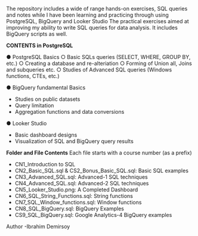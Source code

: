The repository includes a wide of range hands-on exercises, SQL queries and notes while I have been learning and practicing through using PostgreSQL, BigQuery and Looker Studio
The practical exercises aimed at improving my ability to write SQL queries for data analysis. It includes BigQuery scripts as well.

**CONTENTS in PostgreSQL**

● PostgreSQL Basics 
 ○ Basic SQLs queries (SELECT, WHERE, GROUP BY, etc.)
 ○ Creating a database and re-alteriation
 ○ Forming of Union all, Joins and subqueries etc.
 ○ Studies of Advanced SQL queries (Windows functions, CTEs, etc.)

● BigQuery fundamental Basics
- Studies on public datasets 
- Query limitation
- Aggregation functions and data conversions

● Looker Studio
- Basic dashboard designs
- Visualization of SQL and BigQuery query results

**Folder and File Contents**
Each file starts with a course number (as a prefix) 

- CN1_Introduction to SQL
- CN2_Basic_SQL.sql & CS2_Bonus_Basic_SQL.sql: Basic SQL examples
- CN3_Advanced_SQL.sql: Advanced-1 SQL techniques
- CN4_Advanced_SQL.sql: Advanced-2 SQL techniques
- CN5_Looker_Studio.png: A Completed Dashboard
- CN6_SQL_String_Functions.sql: String functions
- CN7_SQL_Window_functions.sql: Window functions
- CN8_SQL_BigQuery.sql: BigQuery Examples 
- CS9_SQL_BigQuery.sql: Google Analytics-4 BigQuery examples


Author 
-Ibrahim Demirsoy


